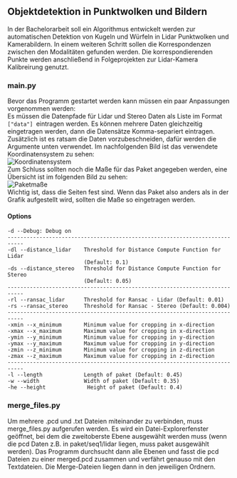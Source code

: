 ## Objektdetektion in Punktwolken und Bildern ##
In der Bachelorarbeit soll ein Algorithmus entwickelt werden zur automatischen Detektion von Kugeln und Würfeln in Lidar Punktwolken und Kamerabildern. In einem weiteren Schritt sollen die Korrespondenzen zwischen den Modalitäten gefunden werden. Die korrespondierenden Punkte werden anschließend in Folgeprojekten zur Lidar-Kamera Kalibreirung genutzt.

### main.py ###
Bevor das Programm gestartet werden kann müssen ein paar Anpassungen
vorgenommen werden:\
Es müssen die Datenpfade für Lidar und Stereo Daten als Liste im Format ````["data"] ````eintragen werden. 
Es können mehrere Daten gleichzeitig eingetragen werden, dann die Datensätze Komma-separiert eintragen. 
Zusätzlich ist es ratsam die Daten vorzubeschneiden, dafür werden die Argumente unten verwendet.
Im nachfolgenden Bild ist das verwendete Koordinatensystem zu sehen:\
![Koordinatensystem](https://git.ios.htwg-konstanz.de/mof-sprojekte/ba-matthias-deberling/-/tree/master/alpha_coordinate_2.png)
\
Zum Schluss sollten noch die Maße für das Paket angegeben werden, eine Übersicht ist im folgenden Bild zu sehen:\
![Paketmaße](https://git.ios.htwg-konstanz.de/mof-sprojekte/ba-matthias-deberling/-/tree/master/paket_2.png)
\
Wichtig ist, dass die Seiten fest sind. Wenn das Paket also anders als in der Grafik
aufgestellt wird, sollten die Maße so eingetragen werden.
#### Options ####
````
-d --Debug: Debug on
---------------------------------------------------------------------------
-dl --distance_lidar    Threshold for Distance Compute Function for Lidar
                        (Default: 0.1)
-ds --distance_stereo   Threshold for Distance Compute Function for Stereo
                        (Default: 0.05)
---------------------------------------------------------------------------
-rl --ransac_lidar      Threshold for Ransac - Lidar (Default: 0.01)
-rs --ransac_stereo     Threshold for Ransac - Stereo (Default: 0.004)
---------------------------------------------------------------------------
-xmin --x_minimum       Minimum value for cropping in x-direction
-xmax --x_maximum       Maximum value for cropping in x-direction
-ymin --y_minimum       Minimum value for cropping in y-direction
-ymax --y_maximum       Maximum value for cropping in y-direction
-zmin --z_minimum       Minimum value for cropping in z-direction
-zmax --z_maximum       Maximum value for cropping in z-direction
---------------------------------------------------------------------------
-l --length             Length of paket (Default: 0.45)
-w --width              Width of paket (Default: 0.35)
-he --height             Height of paket (Default: 0.4)
````


### merge_files.py ###
Um mehrere .pcd und .txt Dateien miteinander zu verbinden, 
muss merge_files.py aufgerufen werden. Es wird ein Datei-Explorerfenster 
geöffnet, bei dem die zweitoberste Ebene ausgewählt werden muss
(wenn die pcd Daten z.B. in paket/seq1/lidar liegen, muss paket ausgewählt werden).
Das Programm durchsucht dann alle Ebenen und fasst die pcd Dateien 
zu einer merged.pcd zusammen und verfährt genauso mit den Textdateien.
Die Merge-Dateien liegen dann in den jeweiligen Ordnern.
